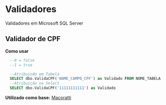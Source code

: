 # Validadores
Validadores em Microsoft SQL Server


## Validador de CPF

**Como usar**
```sql
  --0 = false
  --1 = true

  --Atribuindo em Tabela
  SELECT dbo.ValidaCPF('NOME_CAMPO_CPF') as Validado FROM NOME_TABELA
  --Atribuição na Select
  SELECT dbo.ValidaCPF('11111111111') as Validado

```
**Utilizado como base:** [Macoratti](https://www.macoratti.net/alg_cpf.htm#:~:text=O%20algoritmo%20de%20valida%C3%A7%C3%A3o%20do,%3A%20111.444.777%2D05.)
